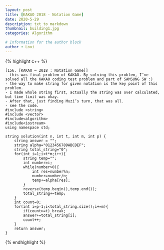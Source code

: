 ```yaml
---
layout: post
title: [KAKAO 2018 - Notation Game]
date: 2020-5-29
description: txt to markdown
thumbnail: building1.jpg
categories: Algorithm

# Information for the author block
author : Loui
---
```


{% highlight c++ %}

	﻿[156. [KAKAO – 2018 : Notation Game]]
	- this was final problem of KAKAO. By solving this problem, I’ve solved all the KAKAO coding test problem and part of SAMSUNG SW :)
	- the way to make string for given notation is the key point of this problem. 
	- I made whole string first, actually the string was over calculated, but time limit was okay.
	- After that, just finding Muzi’s turn, that was all.
	- see the code.
	#include <string>
	#include <vector>
	#include<algorithm>
	#include<iostream>
	using namespace std;
	
	string solution(int n, int t, int m, int p) {
	    string answer = "";
	    string alpha="0123456789ABCDEF";
	    string total_string="0";
	    for(int i=1;i<t*m;i++){
	        string temp="";
	        int number=i;
	        while(number>0){
	            int res=number%n;
	            number=number/n;
	            temp+=alpha[res];
	        }
	        reverse(temp.begin(),temp.end());
	        total_string+=temp;
	    }
	    int count=0;
	    for(int i=p-1;i<total_string.size();i+=m){
	        if(count>=t) break;
	        answer+=total_string[i];
	        count++;
	    }
	    return answer;
	}
	
{% endhighlight %}


